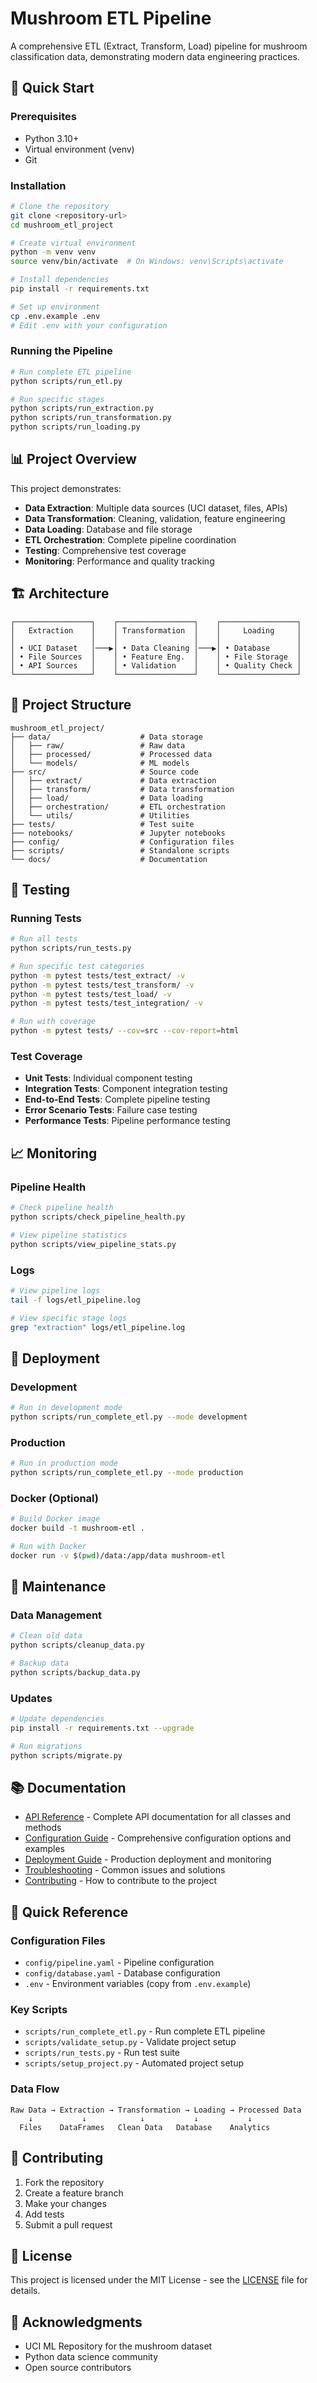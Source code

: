 # Mushroom ETL Pipeline

A comprehensive ETL (Extract, Transform, Load) pipeline for mushroom classification data, demonstrating modern data engineering practices.

## 🚀 Quick Start

### Prerequisites
- Python 3.10+
- Virtual environment (venv)
- Git

### Installation
```bash
# Clone the repository
git clone <repository-url>
cd mushroom_etl_project

# Create virtual environment
python -m venv venv
source venv/bin/activate  # On Windows: venv\Scripts\activate

# Install dependencies
pip install -r requirements.txt

# Set up environment
cp .env.example .env
# Edit .env with your configuration
```

### Running the Pipeline
```bash
# Run complete ETL pipeline
python scripts/run_etl.py

# Run specific stages
python scripts/run_extraction.py
python scripts/run_transformation.py
python scripts/run_loading.py
```

## 📊 Project Overview

This project demonstrates:
- **Data Extraction**: Multiple data sources (UCI dataset, files, APIs)
- **Data Transformation**: Cleaning, validation, feature engineering
- **Data Loading**: Database and file storage
- **ETL Orchestration**: Complete pipeline coordination
- **Testing**: Comprehensive test coverage
- **Monitoring**: Performance and quality tracking

## 🏗️ Architecture

```
┌─────────────────┐    ┌─────────────────┐    ┌─────────────────┐
│   Extraction    │    │ Transformation  │    │     Loading     │
│                 │    │                 │    │                 │
│ • UCI Dataset   │───▶│ • Data Cleaning │───▶│ • Database      │
│ • File Sources  │    │ • Feature Eng.  │    │ • File Storage  │
│ • API Sources   │    │ • Validation    │    │ • Quality Check │
└─────────────────┘    └─────────────────┘    └─────────────────┘
```

## 📁 Project Structure

```
mushroom_etl_project/
├── data/                    # Data storage
│   ├── raw/                 # Raw data
│   ├── processed/           # Processed data
│   └── models/              # ML models
├── src/                     # Source code
│   ├── extract/             # Data extraction
│   ├── transform/           # Data transformation
│   ├── load/                # Data loading
│   ├── orchestration/       # ETL orchestration
│   └── utils/               # Utilities
├── tests/                   # Test suite
├── notebooks/               # Jupyter notebooks
├── config/                  # Configuration files
├── scripts/                 # Standalone scripts
└── docs/                    # Documentation
```

## 🧪 Testing

### Running Tests
```bash
# Run all tests
python scripts/run_tests.py

# Run specific test categories
python -m pytest tests/test_extract/ -v
python -m pytest tests/test_transform/ -v
python -m pytest tests/test_load/ -v
python -m pytest tests/test_integration/ -v

# Run with coverage
python -m pytest tests/ --cov=src --cov-report=html
```

### Test Coverage
- **Unit Tests**: Individual component testing
- **Integration Tests**: Component integration testing
- **End-to-End Tests**: Complete pipeline testing
- **Error Scenario Tests**: Failure case testing
- **Performance Tests**: Pipeline performance testing

## 📈 Monitoring

### Pipeline Health
```bash
# Check pipeline health
python scripts/check_pipeline_health.py

# View pipeline statistics
python scripts/view_pipeline_stats.py
```

### Logs
```bash
# View pipeline logs
tail -f logs/etl_pipeline.log

# View specific stage logs
grep "extraction" logs/etl_pipeline.log
```

## 🚀 Deployment

### Development
```bash
# Run in development mode
python scripts/run_complete_etl.py --mode development
```

### Production
```bash
# Run in production mode
python scripts/run_complete_etl.py --mode production
```

### Docker (Optional)
```bash
# Build Docker image
docker build -t mushroom-etl .

# Run with Docker
docker run -v $(pwd)/data:/app/data mushroom-etl
```

## 🔧 Maintenance

### Data Management
```bash
# Clean old data
python scripts/cleanup_data.py

# Backup data
python scripts/backup_data.py
```

### Updates
```bash
# Update dependencies
pip install -r requirements.txt --upgrade

# Run migrations
python scripts/migrate.py
```

## 📚 Documentation

- [API Reference](api_reference.md) - Complete API documentation for all classes and methods
- [Configuration Guide](configuration.md) - Comprehensive configuration options and examples
- [Deployment Guide](deployment.md) - Production deployment and monitoring
- [Troubleshooting](troubleshooting.md) - Common issues and solutions
- [Contributing](contributing.md) - How to contribute to the project

## 🔧 Quick Reference

### Configuration Files
- `config/pipeline.yaml` - Pipeline configuration
- `config/database.yaml` - Database configuration
- `.env` - Environment variables (copy from `.env.example`)

### Key Scripts
- `scripts/run_complete_etl.py` - Run complete ETL pipeline
- `scripts/validate_setup.py` - Validate project setup
- `scripts/run_tests.py` - Run test suite
- `scripts/setup_project.py` - Automated project setup

### Data Flow
```
Raw Data → Extraction → Transformation → Loading → Processed Data
    ↓           ↓            ↓           ↓           ↓
  Files    DataFrames   Clean Data   Database    Analytics
```

## 🤝 Contributing

1. Fork the repository
2. Create a feature branch
3. Make your changes
4. Add tests
5. Submit a pull request

## 📄 License

This project is licensed under the MIT License - see the [LICENSE](LICENSE) file for details.

## 🙏 Acknowledgments

- UCI ML Repository for the mushroom dataset
- Python data science community
- Open source contributors
